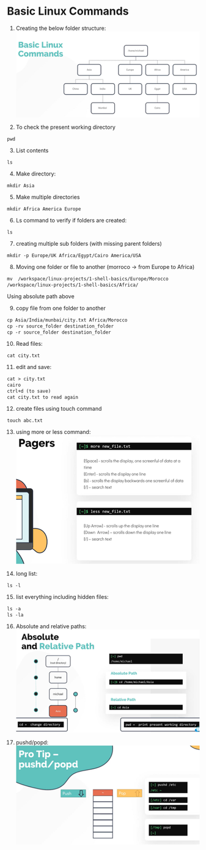 # Basic Linux Commands

1. Creating the below folder structure:
![alt text](image.png)


2. To check the present working directory

```
pwd
```

3. List contents
```
ls
```

4. Make directory:
```
mkdir Asia
```

5. Make multiple directories
```
mkdir Africa America Europe
```

6. Ls command to verify if folders are created:
```
ls
```

7. creating multiple sub folders (with missing parent folders)
```
mkdir -p Europe/UK Africa/Egypt/Cairo America/USA
```

8. Moving one folder or file to another (morroco -> from Europe to Africa)
```
mv  /workspace/linux-projects/1-shell-basics/Europe/Morocco /workspace/linux-projects/1-shell-basics/Africa/
```
Using absolute path above

9. copy file from one folder to another
```
cp Asia/India/munbai/city.txt Africa/Morocco
cp -rv source_folder destination_folder
cp -r source_folder destination_folder
```

10. Read files:
```
cat city.txt
```

11. edit and save:
```
cat > city.txt
cairo
ctrl+d (to save)
cat city.txt to read again
```

12. create files using touch command
```
touch abc.txt
```

13. using more or less command:
![alt text](image-2.png)

14. long list:
```
ls -l
```

15. list everything including hidden files:
```
ls -a
ls -la
```

16. Absolute and relative paths:
![alt text](image-3.png)

17. pushd/popd:
![alt text](image-4.png)